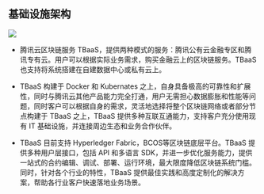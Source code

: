 ## 基础设施架构
![](https://main.qcloudimg.com/raw/92416990ede32a483f324a100e053fab.png)

-	腾讯云区块链服务 TBaaS，提供两种模式的服务：腾讯公有云金融专区和腾讯专有云。用户可以根据实际业务需求，购买金融云上的区块链服务。TBaaS 也支持将系统搭建在自建数据中心或私有云上。

- TBaaS 构建于 Docker 和 Kubernates 之上，自身具备极高的可靠性和扩展性，同时与腾讯云其他产品能力完全打通，用户无需担心数据膨胀和性能等问题，同时客户可以根据自身的需求，灵活地选择将整个区块链网络或者部分节点构建于 TBaaS 之上，TBaaS 提供多种互联互通能力，支持客户充分使用现有 IT 基础设施，并连接周边生态和业务合作伙伴。

- TBaaS 目前支持 Hyperledger Fabric，BCOS等区块链底层平台。TBaaS 提供多种用户层接口，包括 API 和多语言 SDK，并进一步优化服务能力，提供一站式的合约编辑、调试、部署、运行环境，最大限度降低区块链系统门槛。同时，针对各个行业的特性，TBaaS 提供最佳实践和高度定制化的解决方案，帮助各行业客户快速落地业务场景。
